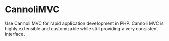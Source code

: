 # CannoliMVC

Use Cannoli MVC for rapid application development in PHP. Cannoli MVC is highly extensible and customizable while still providing a very consistent interface.